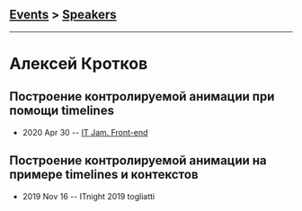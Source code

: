 ## [Events](../README.md) > [Speakers](../speakers.md)
---

# Алексей Кротков

## Построение контролируемой анимации при помощи timelines
- 2020 Apr 30 -- [IT Jam. Front-end](https://www.youtube.com/watch?v=6A772QmRbD4)    
## Построение контролируемой анимации на примере timelines и контекстов
- 2019 Nov 16 -- ITnight 2019 togliatti    
